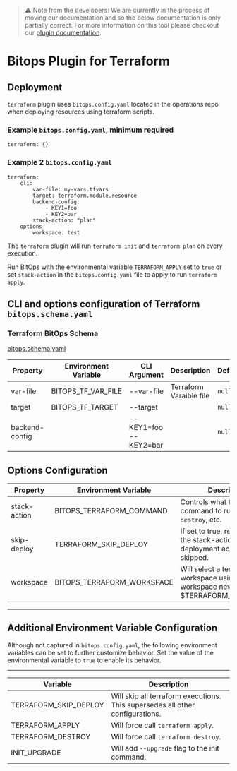 > ⚠️ Note from the developers: We are currently in the process of moving our documentation and so the below documentation is only partially correct. For more information on this tool please checkout our [plugin documentation](https://github.com/bitops-plugins/terraform).

# Bitops Plugin for Terraform
## Deployment

`terraform` plugin uses `bitops.config.yaml` located in the operations repo when deploying resources using terraform scripts.

### Example `bitops.config.yaml`, minimum required
```
terraform: {}
```

### Example 2 `bitops.config.yaml`
```
terraform:
    cli:
        var-file: my-vars.tfvars
        target: terraform.module.resource
        backend-config:
            - KEY1=foo
            - KEY2=bar
        stack-action: "plan"
    options
        workspace: test
```

The `terraform` plugin will run `terraform init` and `terraform plan` on every execution.

Run BitOps with the environmental variable `TERRAFORM_APPLY` set to `true` or set `stack-action` in the `bitops.config.yaml` file to apply to run `terraform apply`.

## CLI and options configuration of Terraform `bitops.schema.yaml`

### Terraform BitOps Schema

[bitops.schema.yaml](https://github.com/bitops-plugins/terraform/blob/main/bitops.schema.yaml)

| Property       | Environment Variable | CLI Argument          | Description             | Default | Required |
| -------------- | -------------------- | --------------------- | ----------------------- | ------- | -------- |
| var-file       | BITOPS_TF_VAR_FILE   | --var-file            | Terraform Varaible file | `null`  | No       |
| target         | BITOPS_TF_TARGET     | --target              |                         | `null`  | No       |
| backend-config |                      | --KEY1=foo --KEY2=bar |                         | `null`  | No       |


## Options Configuration

| Property     | Environment Variable       | Description                                                  | Default | Required |
| ------------ | -------------------------- | ------------------------------------------------------------ | ------- | -------- |
| stack-action | BITOPS_TERRAFORM_COMMAND   | Controls what terraform command to run. e.g. `apply`, `destroy`, etc. | `plan`  | No       |
| skip-deploy | TERRAFORM_SKIP_DEPLOY   | If set to true, regardless of the stack-action, deployment actions will be skipped. | false  | No       |
| workspace    | BITOPS_TERRAFORM_WORKSPACE | Will select a terraform workspace using `terraform workspace new $TERRAFORM_WORKSPACE ||terraform workspace select $TERRAFORM_WORKSPACE` prior to running other terraform commands. | `null`  | No       |

-------------------

## Additional Environment Variable Configuration
Although not captured in `bitops.config.yaml`, the following environment variables can be set to further customize behavior.  Set the value of the environmental variable to `true` to enable its behavior.

-------------------
| Variable              | Description                                                  |
| --------------------- | ------------------------------------------------------------ |
| TERRAFORM_SKIP_DEPLOY | Will skip all terraform executions. This supersedes all other configurations. |
| TERRAFORM_APPLY       | Will force call `terraform apply`.                           |
| TERRAFORM_DESTROY     | Will force call `terraform destroy`.                         |
| INIT_UPGRADE          | Will add `--upgrade` flag to the init command.               |

### 
